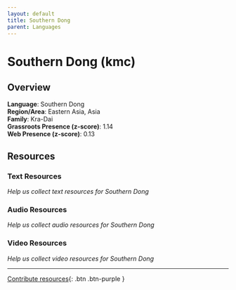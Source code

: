 ```yaml
---
layout: default
title: Southern Dong
parent: Languages
---
```


# Southern Dong (kmc)

## Overview

**Language**: Southern Dong  
**Region/Area**: Eastern Asia, Asia  
**Family**: Kra-Dai  
**Grassroots Presence (z-score)**: 1.14  
**Web Presence (z-score)**: 0.13  

## Resources

### Text Resources
*Help us collect text resources for Southern Dong*

### Audio Resources
*Help us collect audio resources for Southern Dong*

### Video Resources
*Help us collect video resources for Southern Dong*

---

[Contribute resources](https://forms.office.com/e/1SfLJx3u1r){: .btn .btn-purple }
